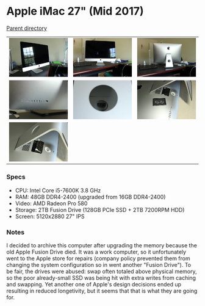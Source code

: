 # Apple iMac 27" (Mid 2017)
[Parent directory](../index.md)

<table>
  <tr>
    <td><img src='IMG_6932.JPG'/></td>
    <td><img src='IMG_6934.JPG'/></td>
    <td><img src='IMG_6935.JPG'/></td>
  </tr>
  <tr>
    <td><img src='IMG_6936.JPG'/></td>
    <td><img src='IMG_6937.JPG'/></td>
    <td><img src='IMG_6938.JPG'/></td>
  </tr>
  <tr>
    <td><img src='IMG_6939.JPG'/></td>
  </tr>
</table>

### Specs

* CPU: Intel Core i5-7600K 3.8 GHz
* RAM: 48GB DDR4-2400 (upgraded from 16GB DDR4-2400)
* Video: AMD Radeon Pro 580
* Storage: 2TB Fusion Drive (128GB PCIe SSD + 2TB 7200RPM HDD)
* Screen: 5120x2880 27" IPS

### Notes
I decided to archive this computer after upgrading the memory because the old Apple Fusion Drive died. It was a work computer, so it unfortunately went to the Apple store for repairs (company policy prevented them from changing the system configuration so in went another "Fusion Drive"). To be fair, the drives were abused: swap often totaled above physical memory, so the poor already-small SSD was being hit with extra writes from caching and swapping. Yet another one of Apple's design decisions ended up resulting in reduced longetivity, but it seems that that is what they are going for.